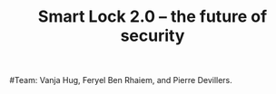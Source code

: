 <h1 align="center">Smart Lock 2.0 – the future of security</h1>
<br><br>
#Team:
Vanja Hug, Feryel Ben Rhaiem, and Pierre Devillers. 

